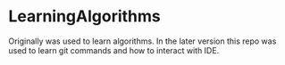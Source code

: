 # LearningAlgorithms

Originally was used to learn algorithms. In the later version this repo was used to learn git commands and how to interact with IDE.
